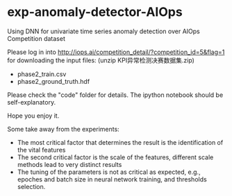 # exp-anomaly-detector-AIOps
Using DNN for univariate time series anomaly detection over AIOps Competition dataset


Please log in into http://iops.ai/competition_detail/?competition_id=5&flag=1 for downloading the input files:
(unzip KPI异常检测决赛数据集.zip)
* phase2_train.csv
* phase2_ground_truth.hdf

Please check the "code" folder for details. The ipython notebook should be self-explanatory.

Hope you enjoy it.

Some take away from the experiments:
* The most critical factor that determines the result is the identification of the vital features
* The second critical factor is the scale of the features, different scale methods lead to very distinct results
* The tuning of the parameters is not as critical as expected, e.g., epoches and batch size in neural network training, and thresholds selection.
